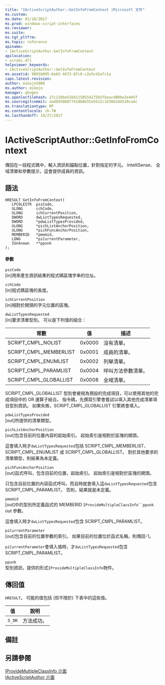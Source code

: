 ```yaml
---
title: "IActiveScriptAuthor::GetInfoFromContext |Microsoft 文件"
ms.custom: 
ms.date: 01/18/2017
ms.prod: windows-script-interfaces
ms.reviewer: 
ms.suite: 
ms.tgt_pltfrm: 
ms.topic: reference
apiname:
- IActiveScriptAuthor.GetInfoFromContext
apilocation:
- scrobj.dll
helpviewer_keywords:
- IActiveScriptAuthor::GetInfoFromContext
ms.assetid: 9891b095-6eb5-4473-87c0-c2e5cd2afc1a
caps.latest.revision: 
author: mikejo5000
ms.author: mikejo
manager: ghogen
ms.openlocfilehash: 27c13dbe51bb1150554275b5fbeacd00be2e445f
ms.sourcegitcommit: aadb9588877418b8b55a5612c1d3842d4520ca4c
ms.translationtype: MT
ms.contentlocale: zh-TW
ms.lasthandoff: 10/27/2017
---
```

# <a name="iactivescriptauthorgetinfofromcontext"></a>IActiveScriptAuthor::GetInfoFromContext
傳回在一段程式碼中，輸入資訊和錨點位置，針對指定的字元。 IntelliSense、 全域清單和參數提示，這會提供成員的資訊。  
  
## <a name="syntax"></a>語法  
  
```  
HRESULT GetInfoFromContext(  
   LPCOLESTR  pszCode,  
   ULONG      cchCode,  
   ULONG      ichCurrentPosition,  
   DWORD      dwListTypesRequested,  
   DWORD      *pdwListTypesProvided,  
   ULONG      *pichListAnchorPosition,  
   ULONG      *pichFuncAnchorPosition,  
   MEMBERID   *pmemid,  
   LONG       *piCurrentParameter,  
   IUnknown   **ppunk  
);  
```  
  
#### <a name="parameters"></a>參數  
 `pszCode`  
 [in]用來產生資訊結果的程式碼區塊字串的位址。  
  
 `cchCode`  
 [in]程式碼區塊的長度。  
  
 `ichCurrentPosition`  
 [in]相對於開頭的字元位置的區塊。  
  
 `dwListTypesRequested`  
 [in]要求清單型別。 可以是下列值的組合：  
  
|常數|值|描述|  
|--------------|-----------|-----------------|  
|SCRIPT_CMPL_NOLIST|0x0000|沒有清單。|  
|SCRIPT_CMPL_MEMBERLIST|0x0001|成員的清單。|  
|SCRIPT_CMPL_ENUMLIST|0x0002|列舉清單。|  
|SCRIPT_CMPL_PARAMLIST|0x0004|呼叫方法參數清單。|  
|SCRIPT_CMPL_GLOBALLIST|0x0008|全域清單。|  
  
 SCRIPT_CMPL_GLOBALLIST 型別會被視為預設的完成項目，可以使用其他的完成項目中的 OR 運算子結合。 指令碼，先撰寫引擎會嘗試以填入其他完成清單項目型別資訊。 如果失敗，SCRIPT_CMPL_GLOBALLIST 引擎將會填入。  
  
 `pdwListTypesProvided`  
 [out]所提供的清單類型。  
  
 `pichListAnchorPosition`  
 [out]包含目前的位置內容的起始索引。 起始索引是相對於區塊的開頭。  
  
 這會填入時才`dwListTypesRequested`包括 SCRIPT_CMPL_MEMBERLIST、 SCRIPT_CMPL_ENUMLIST 或 SCRIPT_CMPL_GLOBALLIST。 對於其他要求的清單類型，則結果為未定義。  
  
 `pichFuncAnchorPosition`  
 [out]函式呼叫，包含目前的位置，起始索引。 起始索引是相對於區塊的開頭。  
  
 只包含目前位置的內容函式呼叫，而且時就會填入這`dwListTypesRequested`包含 SCRIPT_CMPL_PARAMLIST。 否則，結果就是未定義。  
  
 `pmemid`  
 [out]中的型別所定義函式的 MEMBERID `IProvideMultipleClassInfo``ppunk` out 參數。  
  
 這會填入時才`dwListTypesRequested`包含 SCRIPT_CMPL_PARAMLIST。  
  
 `piCurrentParameter`  
 [out]包含目前的位置參數的索引。 如果目前的位置位於函式名稱，則傳回-1。  
  
 `piCurrentParameter`會填入值時，才`dwListTypesRequested`包含 SCRIPT_CMPL_PARAMLIST。  
  
 `ppunk`  
 型別資訊，提供的形式`IProvideMultipleClassInfo`物件。  
  
## <a name="return-value"></a>傳回值  
 `HRESULT`。 可能的值包括 (但不限於) 下表中的這些值。  
  
|值|說明|  
|-----------|-----------------|  
|`S_OK`|方法成功。|  
  
## <a name="remarks"></a>備註  
  
## <a name="see-also"></a>另請參閱  
 [IProvideMultipleClassInfo 介面](https://msdn.microsoft.com/library/microsoft.visualstudio.ole.interop.iprovidemultipleclassinfo.aspx)   
 [IActiveScriptAuthor 介面](../../winscript/reference/iactivescriptauthor-interface.md)
